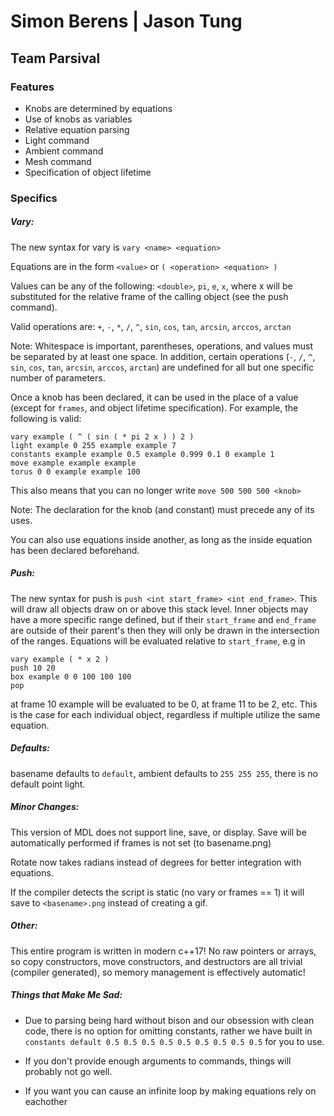 # Simon Berens | Jason Tung
## Team Parsival

### Features
* Knobs are determined by equations
* Use of knobs as variables
* Relative equation parsing
* Light command
* Ambient command
* Mesh command
* Specification of object lifetime

### Specifics
##### Vary:
The new syntax for vary is `vary <name> <equation>`

Equations are in the form `<value>` or `( <operation> <equation> )`

Values can be any of the following: `<double>`, `pi`, `e`, `x`, where x will be substituted for the relative frame
of the calling object (see the push command). 

Valid operations are: `+`, `-`, `*`, `/`, `^`, `sin`, `cos`, `tan`, `arcsin`, `arccos`, `arctan`

Note: Whitespace is important, parentheses, operations, and values must be separated by at least one space. In addition,
certain operations (`-`, `/`, `^`, `sin`, `cos`, `tan`, `arcsin`, `arccos`, `arctan`) are undefined for all but one
specific number of parameters.

Once a knob has been declared, it can be used in the place of a value 
(except for `frames`, and object lifetime specification). For example, the following is valid:
```
vary example ( ^ ( sin ( * pi 2 x ) ) 2 )
light example 0 255 example example 7
constants example example 0.5 example 0.999 0.1 0 example 1
move example example example
torus 0 0 example example 100
```
This also means that you can no longer write `move 500 500 500 <knob>`

Note: The declaration for the knob (and constant) must precede any of its uses.

You can also use equations inside another, as long as the inside equation has been declared beforehand.
##### Push:
The new syntax for push is `push <int start_frame> <int end_frame>`. This will draw all objects draw on or above this 
stack level. Inner objects may have a more specific range defined, but if their `start_frame` and `end_frame` are 
outside of their parent's then they will only be drawn in the intersection of the ranges. Equations will be evaluated
relative to `start_frame`, e.g in
```
vary example ( * x 2 )
push 10 20
box example 0 0 100 100 100
pop
```
at frame 10 example will be evaluated to be 0, at frame 11 to be 2, etc.
This is the case for each individual object, regardless if multiple utilize the same equation.

##### Defaults:
basename defaults to `default`, ambient defaults to `255 255 255`, there is no default point light.

##### Minor Changes:
This version of MDL does not support line, save, or display. Save will be automatically performed if frames is not set
(to basename.png)

Rotate now takes radians instead of degrees for better integration with equations.

If the compiler detects the script is static (no vary or frames == 1) it will save to `<basename>.png` instead of 
creating a gif.
##### Other:
This entire program is written in modern c++17! No raw pointers or arrays, so copy constructors, move constructors, 
and destructors are all trivial (compiler generated), so memory management is effectively automatic!

##### Things that Make Me Sad:
* Due to parsing being hard without bison and our obsession with clean code, there is no option for omitting constants, 
rather we have built in `constants default 0.5 0.5 0.5 0.5 0.5 0.5 0.5 0.5 0.5` for you to use.

* If you don't provide enough arguments to commands, things will probably not go well.

* If you want you can cause an infinite loop by making equations rely on eachother